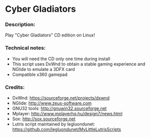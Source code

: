 # Cyber Gladiators
### Description:
Play "Cyber Gladiators" CD edition on Linux!
### Technical notes:
- You will need the CD only one time during install
- This script uses DxWnd to obtain a stable gaming experience and NGlide to emulate a 3DFX card
- Compatible x360 gamepad
### Credits:
- DxWnd: https://sourceforge.net/projects/dxwnd
- NGlide: http://www.zeus-software.com
- GNU32 tools: http://gnuwin32.sourceforge.net
- Mplayer: http://www.mplayerhq.hu/design7/news.html
- Sox: http://sox.sourceforge.net
- Lutris script maintained by legluondunet: https://github.com/legluondunet/MyLittleLutrisScripts
